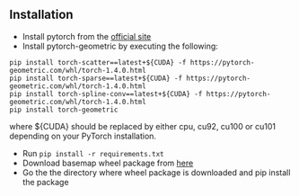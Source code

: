 

## Installation 
* Install pytorch from the [official site](https://pytorch.org/get-started/locally/)
* Install pytorch-geometric by executing the following: 
```
pip install torch-scatter==latest+${CUDA} -f https://pytorch-geometric.com/whl/torch-1.4.0.html
pip install torch-sparse==latest+${CUDA} -f https://pytorch-geometric.com/whl/torch-1.4.0.html
pip install torch-spline-conv==latest+${CUDA} -f https://pytorch-geometric.com/whl/torch-1.4.0.html
pip install torch-geometric
```
where ${CUDA} should be replaced by either cpu, cu92, cu100 or cu101 depending on your PyTorch installation.
* Run `pip install -r requirements.txt`
* Download basemap wheel package from [here](https://www.lfd.uci.edu/~gohlke/pythonlibs/#basemap)
* Go the the directory where wheel package is downloaded and pip install the package 


